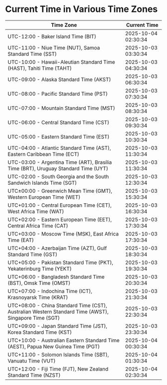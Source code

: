 # Current Time in Various Time Zones

| Time Zone | Current Time |
|-----------|--------------|
| UTC-12:00 - Baker Island Time (BIT) | 2025-10-04 02:30:34 |
| UTC-11:00 - Niue Time (NUT), Samoa Standard Time (SST) | 2025-10-03 03:30:34 |
| UTC-10:00 - Hawaii-Aleutian Standard Time (HAST), Tahiti Time (TAHT) | 2025-10-03 04:30:34 |
| UTC-09:00 - Alaska Standard Time (AKST) | 2025-10-03 06:30:34 |
| UTC-08:00 - Pacific Standard Time (PST) | 2025-10-03 07:30:34 |
| UTC-07:00 - Mountain Standard Time (MST) | 2025-10-03 08:30:34 |
| UTC-06:00 - Central Standard Time (CST) | 2025-10-03 09:30:34 |
| UTC-05:00 - Eastern Standard Time (EST) | 2025-10-03 10:30:34 |
| UTC-04:00 - Atlantic Standard Time (AST), Eastern Caribbean Time (ECT) | 2025-10-03 11:30:34 |
| UTC-03:00 - Argentina Time (ART), Brasília Time (BRT), Uruguay Standard Time (UYT) | 2025-10-03 11:30:34 |
| UTC-02:00 - South Georgia and the South Sandwich Islands Time (SGT) | 2025-10-03 12:30:34 |
| UTC±00:00 - Greenwich Mean Time (GMT), Western European Time (WET) | 2025-10-03 15:30:34 |
| UTC+01:00 - Central European Time (CET), West Africa Time (WAT) | 2025-10-03 16:30:34 |
| UTC+02:00 - Eastern European Time (EET), Central Africa Time (CAT) | 2025-10-03 17:30:34 |
| UTC+03:00 - Moscow Time (MSK), East Africa Time (EAT) | 2025-10-03 17:30:34 |
| UTC+04:00 - Azerbaijan Time (AZT), Gulf Standard Time (GST) | 2025-10-03 18:30:34 |
| UTC+05:00 - Pakistan Standard Time (PKT), Yekaterinburg Time (YEKT) | 2025-10-03 19:30:34 |
| UTC+06:00 - Bangladesh Standard Time (BST), Omsk Time (OMST) | 2025-10-03 20:30:34 |
| UTC+07:00 - Indochina Time (ICT), Krasnoyarsk Time (KRAT) | 2025-10-03 21:30:34 |
| UTC+08:00 - China Standard Time (CST), Australian Western Standard Time (AWST), Singapore Time (SGT) | 2025-10-03 22:30:34 |
| UTC+09:00 - Japan Standard Time (JST), Korea Standard Time (KST) | 2025-10-03 23:30:34 |
| UTC+10:00 - Australian Eastern Standard Time (AEST), Papua New Guinea Time (PGT) | 2025-10-04 00:30:34 |
| UTC+11:00 - Solomon Islands Time (SBT), Vanuatu Time (VUT) | 2025-10-04 01:30:34 |
| UTC+12:00 - Fiji Time (FJT), New Zealand Standard Time (NZST) | 2025-10-04 02:30:34 |
